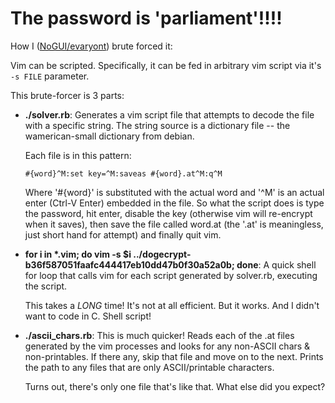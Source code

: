 # The password is 'parliament'!!!!

How I ([NoGUI/evaryont](http://evaryont.me)) brute forced it:

Vim can be scripted. Specifically, it can be fed in arbitrary vim script via
it's `-s FILE` parameter.

This brute-forcer is 3 parts:

- **./solver.rb**: Generates a vim script file that attempts to decode the file
  with a specific string. The string source is a dictionary file -- the
  wamerican-small dictionary from debian.

  Each file is in this pattern:

      #{word}^M:set key=^M:saveas #{word}.at^M:q^M

  Where '#{word}' is substituted with the actual word and '^M' is an actual
  enter (Ctrl-V Enter) embedded in the file. So what the script does is type the
  password, hit enter, disable the key (otherwise vim will re-encrypt when it
  saves), then save the file called word.at (the '.at' is meaningless, just
  short hand for attempt) and finally quit vim.

- **for i in \*.vim; do vim -s $i ../dogecrypt-b36f587051faafc444417eb10dd47b0f30a52a0b; done**: A quick shell for loop
  that calls vim for each script generated by solver.rb, executing the script.

  This takes a *LONG* time! It's not at all efficient. But it works. And I
  didn't want to code in C. Shell script!

- **./ascii_chars.rb**: This is much quicker! Reads each of the .at files
  generated by the vim processes and looks for any non-ASCII chars &
  non-printables. If there any, skip that file and move on to the next. Prints
  the path to any files that are only ASCII/printable characters.

  Turns out, there's only one file that's like that. What else did you expect?
